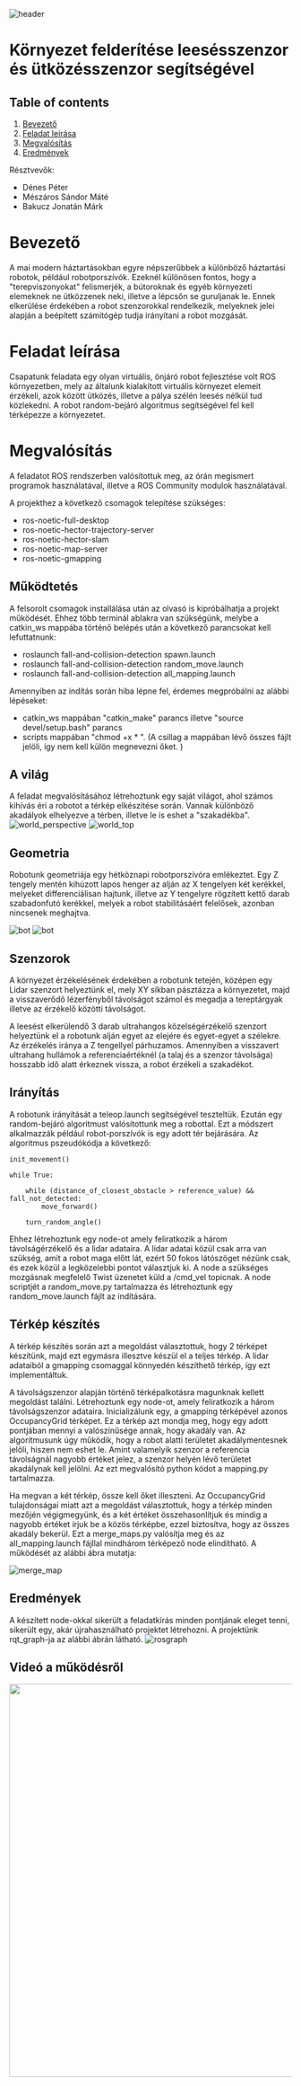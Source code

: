 ![header](./assets/figures/bme_logo_nagy.jpg "BME logo")
# Környezet felderítése leesésszenzor és ütközésszenzor segítségével

## Table of contents

1. [Bevezető](#Bevezető)
2. [Feladat leírása](#Feladat-leírása)
3. [Megvalósítás](#Megvalósítás)
4. [Eredmények](#Eredmények)

Résztvevők:
- Dénes Péter
- Mészáros Sándor Máté
- Bakucz Jonatán Márk

# Bevezető

A mai modern háztartásokban egyre népszerűbbek a különböző háztartási robotok, például robotporszívók. Ezeknél különösen fontos, hogy a "terepviszonyokat" felismerjék, a bútoroknak és egyéb környezeti elemeknek ne ütközzenek neki, illetve a lépcsőn se guruljanak le. Ennek elkerülése érdekében a robot szenzorokkal rendelkezik, melyeknek jelei alapján a beépített számítógép tudja irányítani a robot mozgását.


# Feladat leírása

Csapatunk feladata egy olyan virtuális, önjáró robot fejlesztése volt ROS környezetben, mely az általunk kialakított virtuális környezet elemeit érzékeli, azok között ütközés, illetve a pálya szélén leesés nélkül tud közlekedni. A robot random-bejáró algoritmus segítségével fel kell térképezze a környezetet.

# Megvalósítás

A feladatot ROS rendszerben valósítottuk meg, az órán megismert programok használatával, illetve a ROS Community modulok használatával.

A projekthez a következő csomagok telepítése szükséges:
* ros-noetic-full-desktop
* ros-noetic-hector-trajectory-server
* ros-noetic-hector-slam
* ros-noetic-map-server
* ros-noetic-gmapping

## Működtetés

A felsorolt csomagok installálása után az olvasó is kipróbálhatja a projekt működését.
Ehhez több terminál ablakra van szükségünk, melybe a catkin_ws mappába történő belépés után a következő parancsokat kell lefuttatnunk:

* roslaunch fall-and-collision-detection spawn.launch 
* roslaunch fall-and-collision-detection random_move.launch
* roslaunch fall-and-collision-detection all_mapping.launch

Amennyiben az indítás során hiba lépne fel, érdemes megpróbálni az alábbi lépéseket:

* catkin_ws mappában "catkin_make" parancs illetve "source devel/setup.bash" parancs
* scripts mappában "chmod +x * ". (A csillag a mappában lévő összes fájlt jelöli, így nem kell külön megnevezni őket.  ) 


## A világ
A feladat megvalósításához létrehoztunk egy saját világot, ahol számos kihívás éri a robotot a térkép elkészítése során. Vannak különböző akadályok elhelyezve a térben, illetve le is eshet a "szakadékba".
![world_perspective](./assets/figures/world_perspective.png "A picture of the world in perspective view")
![world_top](./assets/figures/world_top.png "A picture of the world in top view")

## Geometria 
Robotunk geometriája egy hétköznapi robotporszívóra emlékeztet. Egy Z tengely mentén kihúzott lapos henger az alján az X tengelyen két kerékkel, melyeket differenciálisan hajtunk, illetve az Y tengelyre rögzített kettő darab szabadonfutó kerékkel, melyek a robot stabilitásáért felelősek, azonban nincsenek meghajtva. 

![bot](./assets/figures/bot.png " A figure of the bot modell")
![bot](./assets/figures/rviz.png " A figure of the bot modell with custom meshes" )    

## Szenzorok 
A környezet érzékelésének érdekében a robotunk tetején, középen egy Lidar szenzort helyeztünk el, mely XY síkban pásztázza a környezetet, majd a visszaverődő lézerfényből távolságot számol és megadja a tereptárgyak illetve az érzékelő közötti távolságot. 

A leesést elkerülendő 3 darab ultrahangos közelségérzékelő szenzort helyeztünk el a robotunk alján egyet az elejére és egyet-egyet a szélekre. Az érzékelés iránya a Z tengellyel párhuzamos. Amennyiben a visszavert ultrahang hullámok a referenciaértéknél (a talaj és a szenzor távolsága) hosszabb idő alatt érkeznek vissza, a robot érzékeli a szakadékot. 

## Irányítás 
A robotunk irányítását a teleop.launch segítségével teszteltük.
Ezután egy random-bejáró algoritmust valósítottunk meg a robottal. Ezt a módszert alkalmazzák például robot-porszívók is egy adott tér bejárására. Az algoritmus pszeudókódja a következő:
```
init_movement()

while True:
    
    while (distance_of_closest_obstacle > reference_value) && fall_not_detected:
        move_forward()
    
    turn_random_angle()
```
Ehhez létrehoztunk egy node-ot amely feliratkozik a három távolságérzékelő és a lidar adataira. A lidar adatai közül csak arra van szükség, amit a robot maga előtt lát, ezért 50 fokos látószöget nézünk csak, és ezek közül a legközelebbi pontot választjuk ki. A node a szükséges mozgásnak megfelelő Twist üzenetet küld a /cmd_vel topicnak. A node scriptjét a random_move.py tartalmazza és létrehoztunk egy random_move.launch fájlt az indítására. 

## Térkép készítés
A térkép készítés során azt a megoldást választottuk, hogy 2 térképet készítünk, majd ezt egymásra illesztve készül el a teljes térkép. A lidar adataiból a gmapping csomaggal könnyedén készíthető térkép, így ezt implementáltuk. 

A távolságszenzor alapján történő térképalkotásra magunknak kellett megoldást találni. Létrehoztunk egy node-ot, amely feliratkozik a három távolságszenzor adataira. Inicializálunk egy, a gmapping térképével azonos OccupancyGrid térképet. Ez a térkép azt mondja meg, hogy egy adott pontjában mennyi a valószínűsége annak, hogy akadály van. Az algoritmusunk úgy működik, hogy a robot alatti területet akadálymentesnek jelöli, hiszen nem eshet le. Amint valamelyik szenzor a referencia távolságnál nagyobb értéket jelez, a szenzor helyén lévő területet akadálynak kell jelölni. Az ezt megvalósító python kódot a mapping.py tartalmazza. 

Ha megvan a két térkép, össze kell őket illeszteni. Az OccupancyGrid tulajdonságai miatt azt a megoldást választottuk, hogy a térkép minden mezőjén végigmegyünk, és a két értéket összehasonlítjuk és mindig a nagyobb értéket írjuk be a közös térképbe, ezzel biztosítva, hogy az összes akadály bekerül. Ezt a merge_maps.py valósítja meg és az all_mapping.launch fájllal mindhárom térképező node elindítható. A működését az alábbi ábra mutatja: 

![merge_map](./assets/figures/merge_maps.png "A picture of the merge_maps")
 
## Eredmények

A készített node-okkal sikerült a feladatkírás minden pontjának eleget tenni, sikerült egy, akár újrahasználható projektet létrehozni. A projektünk rqt_graph-ja az alábbi ábrán látható. 
![rosgraph](./assets/figures/rosgraph.png "A picture of the rqt_graph")

## Videó a működésről
<a href="https://youtu.be/d7yEBOIkYtg"><img width="700" src="./assets/figures/thumbanil.png"></a>

